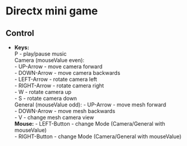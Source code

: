 # Directx mini game
## Control
* **Keys:**   
    P - play/pause music   
	  Camera (mouseValue even):  
	    - UP-Arrow - move camera forward  
			- DOWN-Arrow - move camera backwards  
			- LEFT-Arrow - rotate camera left  
			- RIGHT-Arrow - rotate camera right  
			- W - rotate camera up  
			- S - rotate camera down  
    General (mouseValue odd):
			- UP-Arrow - move mesh forward  
			- DOWN-Arrow - move mesh backwards  
			- V - change mesh camera view   
**Mouse:**
		- LEFT-Button - change Mode (Camera/General with mouseValue)  
		- RIGHT-Button - change Mode (Camera/General with mouseValue)  
